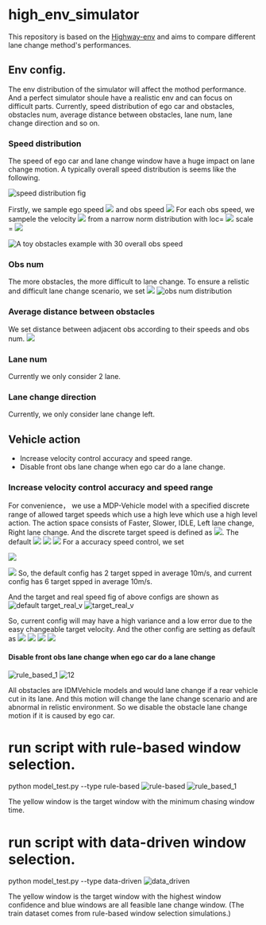 # high_env_simulator
This repository is based on the [Highway-env](https://github.com/eleurent/highway-env) and aims to compare different lane change method's performances.

## Env config.
The env distribution of the simulator will affect the mothod performance. And a perfect simulator shoule have a realistic env and can focus on difficult parts. 
Currently, speed distribution of ego car and obstacles, obstacles num, average distance between obstacles, lane num, lane change direction and so on.

### Speed distribution
The speed of ego car and lane change window have a huge impact on lane change motion. A typically overall speed distribution is seems like the following.

![speed distribution fig](https://user-images.githubusercontent.com/80379828/112961465-fa375c80-9177-11eb-850e-36b0ed17822b.png "speed_distribution_fig")

Firstly, we sample ego speed 
![](http://latex.codecogs.com/svg.latex?V_{ego})
and obs speed 
![](http://latex.codecogs.com/svg.latex?V_{obs})
For each obs speed, we sampele the velocity 
![](http://latex.codecogs.com/svg.latex?V_{0bs_i})
from a narrow norm distribution with loc=
![](http://latex.codecogs.com/svg.latex?V_{obs_i})
scale = 
![](http://latex.codecogs.com/svg.latex?V_{obs_i}^{0.5})

![A toy obstacles example with 30 overall obs speed](https://user-images.githubusercontent.com/80379828/112961543-0de2c300-9178-11eb-98b6-3c76b9bbd61d.png "an obs speed distribution")

### Obs num
The more obstacles, the more difficult to lane change. To ensure a relistic and difficult lane change scenario, we set 
![](https://latex.codecogs.com/svg.image?N_{obs}=Int(N(8,&space;2))&space;)
![obs num distribution](https://user-images.githubusercontent.com/80379828/112961643-23f08380-9178-11eb-8bc6-4f5ea16a4d4a.png "obs num distribution")

### Average distance between obstacles
We set distance between adjacent obs according to their speeds and obs num.
![](https://latex.codecogs.com/svg.image?D_{obs}=max(D_{safe},&space;\frac{200}{obs_{num}}&plus;U(-4,&space;4)))


### Lane num
Currently we only consider 2 lane.
### Lane change direction
Currently, we only consider lane change left.

## Vehicle action

* Increase velocity control accuracy and speed range.
* Disable front obs lane change when ego car do a lane change.

### Increase velocity control accuracy and speed range
For convenience， we use a MDP-Vehicle model with a specified discrete range of allowed target speeds which use a high leve which use a high level action.
The action space consists of Faster, Slower, IDLE, Left lane change, Right lane change. And the discrete target speed is defined as 
![](https://latex.codecogs.com/svg.image?V_{target}=V_{min}&plus;V_{index}*\frac{(V_{max}-V_{min})}{V_{count}-1). The default 
![](https://latex.codecogs.com/svg.image?V_{max}=30)
![](https://latex.codecogs.com/svg.image?V_{min}=20)
![](https://latex.codecogs.com/svg.image?V_{count}=3)
For a accuracy speed control, we set  

![](https://latex.codecogs.com/svg.image?V_{min}=0) 

![](https://latex.codecogs.com/svg.image?V_{count}=19)
So, the default config has 2 target spped in average 10m/s, and current config has 6 target spped in average 10m/s.

And the target and real speed fig of above configs are shown as
![default target_real_v](https://user-images.githubusercontent.com/80379828/112982037-8fdde680-918e-11eb-9a02-ce84d1ef6378.png "default target_real_v")
![target_real_v](https://user-images.githubusercontent.com/80379828/112983079-cd8f3f00-918f-11eb-9525-5fe01a864693.png "target_real_v")

So, current config will may have a high variance and a low error due to the easy changeable target velocity. And the other config are setting as default as 
![](https://latex.codecogs.com/svg.image?a_{max}=5)
![](https://latex.codecogs.com/svg.image?a_{min}=-5)
![](https://latex.codecogs.com/svg.image?h_{min}=-pi/2)
![](https://latex.codecogs.com/svg.image?h_{max}=-pi/2)

#### Disable front obs lane change when ego car do a lane change
![rule_based_1](https://user-images.githubusercontent.com/80379828/112783501-09d47980-9082-11eb-9a26-f211209a4b09.gif)
![12](https://user-images.githubusercontent.com/80379828/113014496-3639e400-91af-11eb-851a-7697bdb8ce93.gif)

All obstacles are IDMVehicle models and would lane change if a rear vehicle cut in its lane. And this motion will change the lane change scenario and are abnormal in relistic environment. So we disable the obstacle lane change motion if it is caused by ego car.


# run script with rule-based window selection.
python model_test.py --type rule-based
![rule-based](https://user-images.githubusercontent.com/80379828/112783305-a0546b00-9081-11eb-8bf8-17dbbe4ce476.gif)
![rule_based_1](https://user-images.githubusercontent.com/80379828/112783501-09d47980-9082-11eb-9a26-f211209a4b09.gif)

The yellow window is the target window with the minimum chasing window time.



# run script with data-driven window selection.

python model_test.py --type data-driven
![data_driven](https://user-images.githubusercontent.com/80379828/112783107-199f8e00-9081-11eb-91e4-5f5a6898edb3.gif)

The yellow window is the target window with the highest window confidence and blue windows are all feasible lane change window.
(The train dataset comes from rule-based window selection simulations.)
